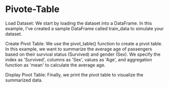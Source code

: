 # Pivote-Table
Load Dataset: We start by loading the dataset into a DataFrame. In this example, I've created a sample DataFrame called train_data to simulate your dataset.

Create Pivot Table: We use the pivot_table() function to create a pivot table. In this example, we want to summarize the average age of passengers based on their survival status (Survived) and gender (Sex). We specify the index as 'Survived', columns as 'Sex', values as 'Age', and aggregation function as 'mean' to calculate the average age.

Display Pivot Table: Finally, we print the pivot table to visualize the summarized data.

